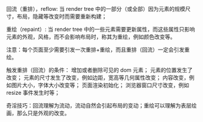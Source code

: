 回流（重排），reflow:
  当 render tree 中的一部分（或全部）因为元素的规模尺寸，布局，隐藏等改变时而需要重新构建；

重绘（repaint）:
  当 render tree 中的一些元素需要更新属性，而这些属性只影响元素的外观，风格，而不会影响布局时，称其为重绘，例如颜色改变等。

注意：每个页面至少需要引发一次重排+重绘，而且重排（回流）一定会引发重绘。

触发重排（回流）的条件：
  增加或者删除可见的 dom 元素；
  元素的位置发生了改变；
  元素的尺寸发生了改变，例如边距，宽高等几何属性改变；
  内容改变，例如图片大小，字体大小改变等；
  页面渲染初始化；
  浏览器窗口尺寸改变，例如 resize 事件发生时等；
  
奇淫技巧：回流理解为流动，流动自然会引起布局的变动；重绘可以理解为表层绘画，那么只是外观的改变。